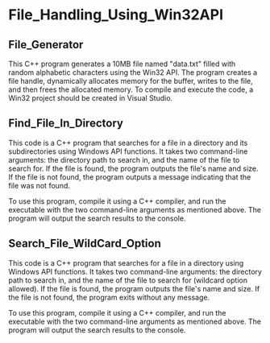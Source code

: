 # File_Handling_Using_Win32API

## File_Generator
This C++ program generates a 10MB file named "data.txt" filled with random alphabetic characters using the Win32 API. The program creates a file handle, dynamically allocates memory for the buffer, writes to the file, and then frees the allocated memory. To compile and execute the code, a Win32 project should be created in Visual Studio.

## Find_File_In_Directory
This code is a C++ program that searches for a file in a directory and its subdirectories using Windows API functions. It takes two command-line arguments: the directory path to search in, and the name of the file to search for. If the file is found, the program outputs the file's name and size. If the file is not found, the program outputs a message indicating that the file was not found.

To use this program, compile it using a C++ compiler, and run the executable with the two command-line arguments as mentioned above. The program will output the search results to the console.

## Search_File_WildCard_Option
This code is a C++ program that searches for a file in a directory using Windows API functions. It takes two command-line arguments: the directory path to search in, and the name of the file to search for (wildcard option allowed). If the file is found, the program outputs the file's name and size. If the file is not found, the program exits without any message.

To use this program, compile it using a C++ compiler, and run the executable with the two command-line arguments as mentioned above. The program will output the search results to the console.

## 